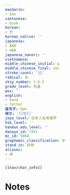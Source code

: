 ```yaml
---
mandarin:
- bàn
cantonese:
- bun6
korean:
- 반
korean_native: ''
japanese:
- BAN
- HAN
japanese_nanori: ''
vietnamese:
middle_chinese_initial: p
middle_chinese_final: uɑn
stroke_count: '11'
radical: 糸
skip_number: 1-6-5
grade_level: 先進
pos: ''
english:
- band
- fetter
羅馬字: ban
韓文: '[[반]]'
joyo_level: 日本人名用漢字
hsk_level: ''
hanmun_edu_level: ''
danayo_id: 7441
mc_id: 5068
graphemic_classification: 半
stand_in: 絆倒
aliases:
- 绊
---
```

```meta-bind-embed
[[nav/char_info]]
```

# Notes
